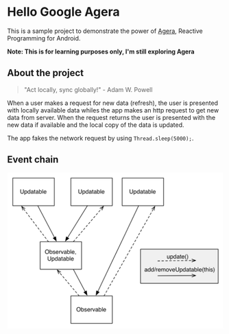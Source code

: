 # Hello Google Agera
This is a sample project to demonstrate the power of [Agera](https://github.com/google/agera), Reactive Programming for Android.

**Note: This is for learning purposes only, I'm still exploring Agera**

## About the project
> "Act locally, sync globally!" - Adam W. Powell

When a user makes a request for new data (refresh), the user is presented with locally available data 
whiles the app makes an http request to get new data from server. When the request returns the user is presented
with the new data if available and the local copy of the data is updated.

The app fakes the network request by using `Thread.sleep(5000);`.


## Event chain
![Event chain](https://github.com/google/agera/raw/master/doc/images/downstream.png)